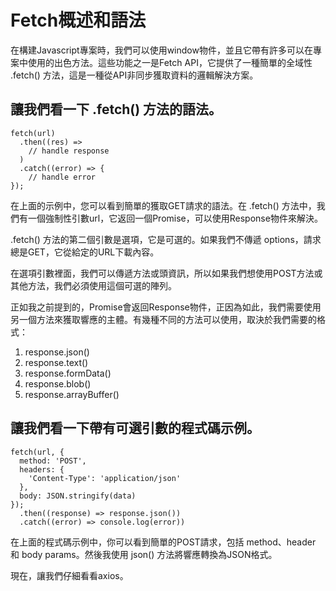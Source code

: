 # Fetch概述和語法
在構建Javascript專案時，我們可以使用window物件，並且它帶有許多可以在專案中使用的出色方法。這些功能之一是Fetch API，它提供了一種簡單的全域性 .fetch() 方法，這是一種從API非同步獲取資料的邏輯解決方案。

## 讓我們看一下 .fetch() 方法的語法。

```javascript=
fetch(url)
  .then((res) => 
    // handle response
  )
  .catch((error) => {
    // handle error
});
```

在上面的示例中，您可以看到簡單的獲取GET請求的語法。在 .fetch() 方法中，我們有一個強制性引數url，它返回一個Promise，可以使用Response物件來解決。

.fetch() 方法的第二個引數是選項，它是可選的。如果我們不傳遞 options，請求總是GET，它從給定的URL下載內容。

在選項引數裡面，我們可以傳遞方法或頭資訊，所以如果我們想使用POST方法或其他方法，我們必須使用這個可選的陣列。

正如我之前提到的，Promise會返回Response物件，正因為如此，我們需要使用另一個方法來獲取響應的主體。有幾種不同的方法可以使用，取決於我們需要的格式：

1. response.json()
2. response.text()
3. response.formData()
4. response.blob()
5. response.arrayBuffer()

## 讓我們看一下帶有可選引數的程式碼示例。

```javascript=
fetch(url, {
  method: 'POST',
  headers: {
    'Content-Type': 'application/json'
  },
  body: JSON.stringify(data)
});
  .then((response) => response.json())
  .catch((error) => console.log(error))
```

在上面的程式碼示例中，你可以看到簡單的POST請求，包括 method、header 和 body params。然後我使用 json() 方法將響應轉換為JSON格式。

現在，讓我們仔細看看axios。
